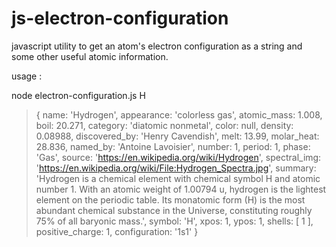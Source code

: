 # js-electron-configuration
javascript utility to get an atom's electron configuration as a string and some other useful atomic information.



usage :

node electron-configuration.js H

>{ name: 'Hydrogen',
  appearance: 'colorless gas',
  atomic_mass: 1.008,
  boil: 20.271,
  category: 'diatomic nonmetal',
  color: null,
  density: 0.08988,
  discovered_by: 'Henry Cavendish',
  melt: 13.99,
  molar_heat: 28.836,
  named_by: 'Antoine Lavoisier',
  number: 1,
  period: 1,
  phase: 'Gas',
  source: 'https://en.wikipedia.org/wiki/Hydrogen',
  spectral_img: 'https://en.wikipedia.org/wiki/File:Hydrogen_Spectra.jpg',
  summary:
   'Hydrogen is a chemical element with chemical symbol H and atomic number 1. With an atomic weight of 1.00794 u, hydrogen is the lightest element on the periodic table. Its monatomic form (H) is the most abundant chemical substance in the Universe, constituting roughly 75% of all baryonic mass.',
  symbol: 'H',
  xpos: 1,
  ypos: 1,
  shells: [ 1 ],
  positive_charge: 1,
  configuration: '1s1' }
